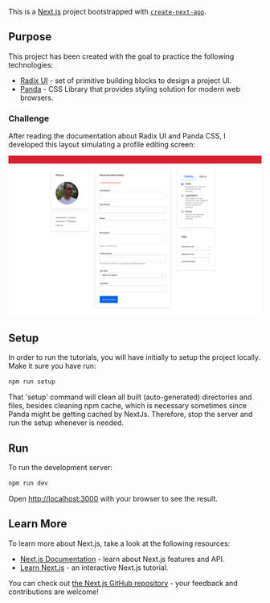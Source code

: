 This is a [Next.js](https://nextjs.org/) project bootstrapped with [`create-next-app`](https://github.com/vercel/next.js/tree/canary/packages/create-next-app).

## Purpose

This project has been created with the goal to practice the following technologies:

- [Radix UI](https://www.radix-ui.com/primitives) - set of primitive building blocks to design a project UI.
- [Panda](https://panda-css.com/) - CSS Library that provides styling solution for modern web browsers.

### Challenge

After reading the documentation about Radix UI and Panda CSS, I developed this layout simulating a profile editing screen:

![](public/profile.png)

## Setup

In order to run the tutorials, you will have initially to setup the project locally. Make it sure you have run:

```bash
npm run setup
```

That 'setup' command will clean all built (auto-generated) directories and files, besides cleaning npm cache, which is necessary sometimes since Panda might be getting cached by NextJs. Therefore, stop the server and run the setup whenever is needed.

## Run

To run the development server:

```bash
npm run dev
```

Open [http://localhost:3000](http://localhost:3000) with your browser to see the result.

## Learn More

To learn more about Next.js, take a look at the following resources:

- [Next.js Documentation](https://nextjs.org/docs) - learn about Next.js features and API.
- [Learn Next.js](https://nextjs.org/learn) - an interactive Next.js tutorial.

You can check out [the Next.js GitHub repository](https://github.com/vercel/next.js/) - your feedback and contributions are welcome!
